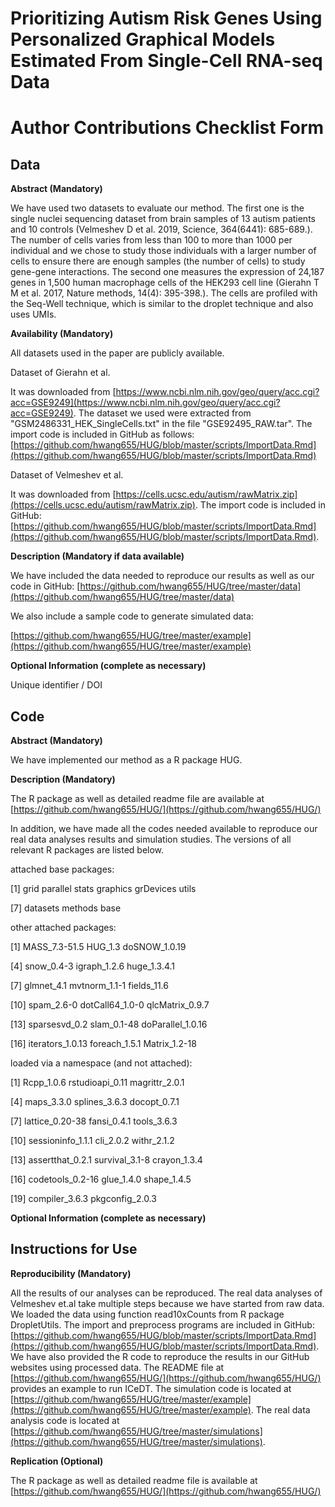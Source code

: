 # Prioritizing Autism Risk Genes Using Personalized Graphical Models Estimated From Single-Cell RNA-seq Data

# Author Contributions Checklist Form

## Data

**Abstract (Mandatory)**

We have used two datasets to evaluate our method. The first one is the single nuclei sequencing dataset from brain samples of 13 autism patients and 10 controls (Velmeshev D et al. 2019, Science, 364(6441): 685-689.). The number of cells varies from less than 100 to more than 1000 per individual and we chose to study those individuals with a larger number of cells to ensure there are enough samples (the number of cells) to study gene-gene interactions. The second one measures the expression of 24,187 genes in 1,500 human macrophage cells of the HEK293 cell line (Gierahn T M et al. 2017, Nature methods, 14(4): 395-398.). The cells are profiled with the Seq-Well technique, which is similar to the droplet technique and also uses UMIs.

**Availability (Mandatory)**

All datasets used in the paper are publicly available.

Dataset of Gierahn et al.

It was downloaded from [https://www.ncbi.nlm.nih.gov/geo/query/acc.cgi?acc=GSE9249](https://www.ncbi.nlm.nih.gov/geo/query/acc.cgi?acc=GSE9249). The dataset we used were extracted from &quot;GSM2486331\_HEK\_SingleCells.txt&quot; in the file &quot;GSE92495\_RAW.tar&quot;. The import code is included in GitHub as follows: [https://github.com/hwang655/HUG/blob/master/scripts/ImportData.Rmd](https://github.com/hwang655/HUG/blob/master/scripts/ImportData.Rmd)

Dataset of Velmeshev et al.

It was downloaded from [https://cells.ucsc.edu/autism/rawMatrix.zip](https://cells.ucsc.edu/autism/rawMatrix.zip). The import code is included in GitHub: [https://github.com/hwang655/HUG/blob/master/scripts/ImportData.Rmd](https://github.com/hwang655/HUG/blob/master/scripts/ImportData.Rmd).

**Description (Mandatory if data available)**

We have included the data needed to reproduce our results as well as our code in GitHub: [https://github.com/hwang655/HUG/tree/master/data](https://github.com/hwang655/HUG/tree/master/data)

We also include a sample code to generate simulated data:

[https://github.com/hwang655/HUG/tree/master/example](https://github.com/hwang655/HUG/tree/master/example)

**Optional Information (complete as necessary)**

Unique identifier / DOI

## Code

**Abstract (Mandatory)**

We have implemented our method as a R package HUG.

**Description (Mandatory)**

The R package as well as detailed readme file are available at [https://github.com/hwang655/HUG/](https://github.com/hwang655/HUG/)

In addition, we have made all the codes needed available to reproduce our real data analyses results and simulation studies. The versions of all relevant R packages are listed below.

attached base packages:

[1] grid parallel stats graphics grDevices utils

[7] datasets methods base

other attached packages:

[1] MASS\_7.3-51.5 HUG\_1.3 doSNOW\_1.0.19

[4] snow\_0.4-3 igraph\_1.2.6 huge\_1.3.4.1

[7] glmnet\_4.1 mvtnorm\_1.1-1 fields\_11.6

[10] spam\_2.6-0 dotCall64\_1.0-0 qlcMatrix\_0.9.7

[13] sparsesvd\_0.2 slam\_0.1-48 doParallel\_1.0.16

[16] iterators\_1.0.13 foreach\_1.5.1 Matrix\_1.2-18

loaded via a namespace (and not attached):

[1] Rcpp\_1.0.6 rstudioapi\_0.11 magrittr\_2.0.1

[4] maps\_3.3.0 splines\_3.6.3 docopt\_0.7.1

[7] lattice\_0.20-38 fansi\_0.4.1 tools\_3.6.3

[10] sessioninfo\_1.1.1 cli\_2.0.2 withr\_2.1.2

[13] assertthat\_0.2.1 survival\_3.1-8 crayon\_1.3.4

[16] codetools\_0.2-16 glue\_1.4.0 shape\_1.4.5

[19] compiler\_3.6.3 pkgconfig\_2.0.3

**Optional Information (complete as necessary)**

## Instructions for Use

**Reproducibility (Mandatory)**

All the results of our analyses can be reproduced. The real data analyses of Velmeshev et.al take multiple steps because we have started from raw data. We loaded the data using function read10xCounts from R package DropletUtils. The import and preprocess programs are included in GitHub: [https://github.com/hwang655/HUG/blob/master/scripts/ImportData.Rmd](https://github.com/hwang655/HUG/blob/master/scripts/ImportData.Rmd). We have also provided the R code to reproduce the results in our GitHub websites using processed data. The README file at [https://github.com/hwang655/HUG/](https://github.com/hwang655/HUG/) provides an example to run ICeDT. The simulation code is located at [https://github.com/hwang655/HUG/tree/master/example](https://github.com/hwang655/HUG/tree/master/example). The real data analysis code is located at [https://github.com/hwang655/HUG/tree/master/simulations](https://github.com/hwang655/HUG/tree/master/simulations).

**Replication (Optional)**

The R package as well as detailed readme file is available at [https://github.com/hwang655/HUG/](https://github.com/hwang655/HUG/)
